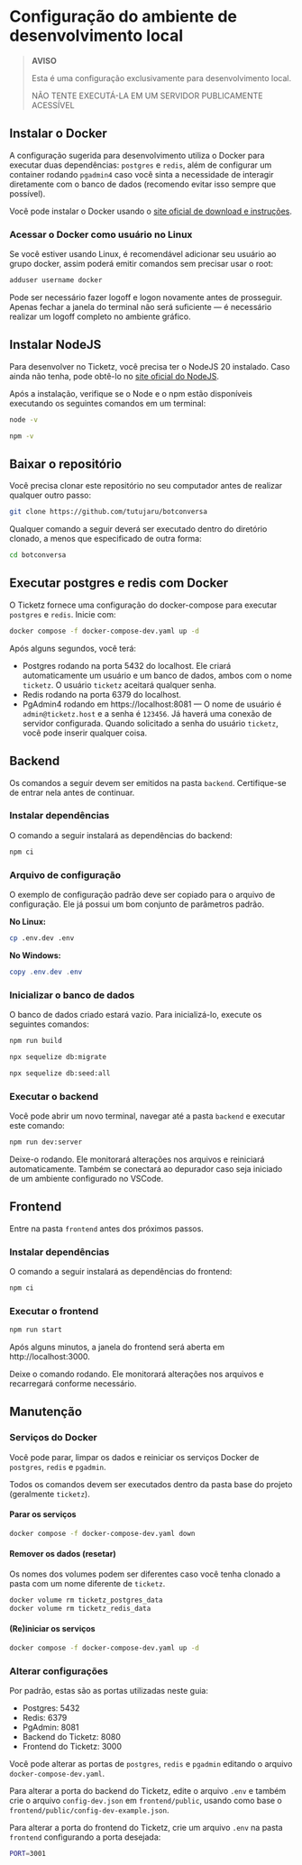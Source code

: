 # Configuração do ambiente de desenvolvimento local

> **AVISO**
>
> Esta é uma configuração exclusivamente para desenvolvimento local.
>
> NÃO TENTE EXECUTÁ-LA EM UM SERVIDOR PUBLICAMENTE ACESSÍVEL

## Instalar o Docker

A configuração sugerida para desenvolvimento utiliza o Docker para executar duas dependências: `postgres` e `redis`, além de configurar um container rodando `pgadmin4` caso você sinta a necessidade de interagir diretamente com o banco de dados (recomendo evitar isso sempre que possível).

Você pode instalar o Docker usando o [site oficial de download e instruções](https://docs.docker.com/engine/install/).

### Acessar o Docker como usuário no Linux

Se você estiver usando Linux, é recomendável adicionar seu usuário ao grupo docker, assim poderá emitir comandos sem precisar usar o root:

```bash
adduser username docker
```

Pode ser necessário fazer logoff e logon novamente antes de prosseguir. Apenas fechar a janela do terminal não será suficiente — é necessário realizar um logoff completo no ambiente gráfico.

## Instalar NodeJS

Para desenvolver no Ticketz, você precisa ter o NodeJS 20 instalado. Caso ainda não tenha, pode obtê-lo no [site oficial do NodeJS](https://nodejs.org/en/download/prebuilt-binaries).

Após a instalação, verifique se o Node e o npm estão disponíveis executando os seguintes comandos em um terminal:

```bash
node -v

npm -v
```

## Baixar o repositório

Você precisa clonar este repositório no seu computador antes de realizar qualquer outro passo:

```bash
git clone https://github.com/tutujaru/botconversa
```

Qualquer comando a seguir deverá ser executado dentro do diretório clonado, a menos que especificado de outra forma:

```bash
cd botconversa
```

## Executar postgres e redis com Docker

O Ticketz fornece uma configuração do docker-compose para executar `postgres` e `redis`. Inicie com:

```bash
docker compose -f docker-compose-dev.yaml up -d
```

Após alguns segundos, você terá:

- Postgres rodando na porta 5432 do localhost. Ele criará automaticamente um usuário e um banco de dados, ambos com o nome `ticketz`. O usuário `ticketz` aceitará qualquer senha.
- Redis rodando na porta 6379 do localhost.
- PgAdmin4 rodando em https://localhost:8081 — O nome de usuário é `admin@ticketz.host` e a senha é `123456`. Já haverá uma conexão de servidor configurada. Quando solicitado a senha do usuário `ticketz`, você pode inserir qualquer coisa.

## Backend

Os comandos a seguir devem ser emitidos na pasta `backend`. Certifique-se de entrar nela antes de continuar.

### Instalar dependências

O comando a seguir instalará as dependências do backend:

```bash
npm ci
```

### Arquivo de configuração

O exemplo de configuração padrão deve ser copiado para o arquivo de configuração. Ele já possui um bom conjunto de parâmetros padrão.

**No Linux:**

```bash
cp .env.dev .env
```

**No Windows:**

```powershell
copy .env.dev .env
```

### Inicializar o banco de dados

O banco de dados criado estará vazio. Para inicializá-lo, execute os seguintes comandos:

```bash
npm run build

npx sequelize db:migrate

npx sequelize db:seed:all
```

### Executar o backend

Você pode abrir um novo terminal, navegar até a pasta `backend` e executar este comando:

```bash
npm run dev:server
```

Deixe-o rodando. Ele monitorará alterações nos arquivos e reiniciará automaticamente. Também se conectará ao depurador caso seja iniciado de um ambiente configurado no VSCode.

## Frontend

Entre na pasta `frontend` antes dos próximos passos.

### Instalar dependências

O comando a seguir instalará as dependências do frontend:

```bash
npm ci
```

### Executar o frontend

```bash
npm run start
```

Após alguns minutos, a janela do frontend será aberta em http://localhost:3000.

Deixe o comando rodando. Ele monitorará alterações nos arquivos e recarregará conforme necessário.

## Manutenção

### Serviços do Docker

Você pode parar, limpar os dados e reiniciar os serviços Docker de `postgres`, `redis` e `pgadmin`.

Todos os comandos devem ser executados dentro da pasta base do projeto (geralmente `ticketz`).

#### Parar os serviços

```bash
docker compose -f docker-compose-dev.yaml down
```

#### Remover os dados (resetar)

Os nomes dos volumes podem ser diferentes caso você tenha clonado a pasta com um nome diferente de `ticketz`.

```bash
docker volume rm ticketz_postgres_data
docker volume rm ticketz_redis_data
```

#### (Re)iniciar os serviços

```bash
docker compose -f docker-compose-dev.yaml up -d
```

### Alterar configurações

Por padrão, estas são as portas utilizadas neste guia:

- Postgres: 5432
- Redis: 6379
- PgAdmin: 8081
- Backend do Ticketz: 8080
- Frontend do Ticketz: 3000

Você pode alterar as portas de `postgres`, `redis` e `pgadmin` editando o arquivo `docker-compose-dev.yaml`.

Para alterar a porta do backend do Ticketz, edite o arquivo `.env` e também crie o arquivo `config-dev.json` em `frontend/public`, usando como base o `frontend/public/config-dev-example.json`.

Para alterar a porta do frontend do Ticketz, crie um arquivo `.env` na pasta `frontend` configurando a porta desejada:

```bash
PORT=3001
```
